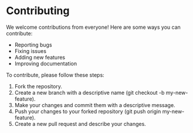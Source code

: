 # Contributing

We welcome contributions from everyone! Here are some ways you can contribute:
* Reporting bugs
* Fixing issues
* Adding new features
* Improving documentation

To contribute, please follow these steps:

1. Fork the repository.
2. Create a new branch with a descriptive name (git checkout -b my-new-feature).
3. Make your changes and commit them with a descriptive message.
4. Push your changes to your forked repository (git push origin my-new-feature).
5. Create a new pull request and describe your changes.

<!-- TODO make or make a code style guideline -->
<!-- Please make sure to follow the code style guidelines and include tests for any new features. Thank you for contributing! -->
